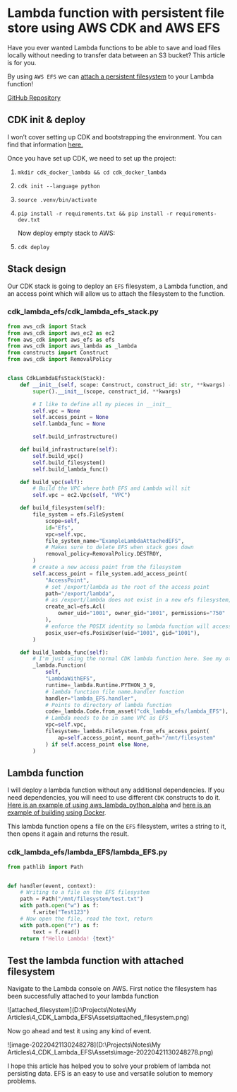 # Lambda function with persistent file store using AWS CDK and AWS EFS

Have you ever wanted Lambda functions to be able to save and load files locally without needing to transfer data between an S3 bucket? This article is for you.

By using `AWS EFS` we can [attach a persistent filesystem](https://aws.amazon.com/blogs/compute/using-amazon-efs-for-aws-lambda-in-your-serverless-applications/) to your Lambda function!

[GitHub Repository](https://github.com/wcheek/CDK_Lambda_EFS)

## CDK init & deploy

I won’t cover setting up CDK and bootstrapping the environment. You can find that information [here.](https://docs.aws.amazon.com/cdk/v2/guide/getting_started.html)

Once you have set up CDK, we need to set up the project:

1. `mkdir cdk_docker_lambda && cd cdk_docker_lambda`

2. `cdk init --language python`

3. `source .venv/bin/activate`

4. `pip install -r requirements.txt && pip install -r requirements-dev.txt`

    Now deploy empty stack to AWS:

5. `cdk deploy`

## Stack design

Our CDK stack is going to deploy an `EFS` filesystem, a Lambda function, and an access point which will allow us to attach the filesystem to the function.

### cdk_lambda_efs/cdk_lambda_efs_stack.py

```python
from aws_cdk import Stack
from aws_cdk import aws_ec2 as ec2
from aws_cdk import aws_efs as efs
from aws_cdk import aws_lambda as _lambda
from constructs import Construct
from aws_cdk import RemovalPolicy


class CdkLambdaEfsStack(Stack):
    def __init__(self, scope: Construct, construct_id: str, **kwargs) -> None:
        super().__init__(scope, construct_id, **kwargs)

        # I like to define all my pieces in __init__
        self.vpc = None
        self.access_point = None
        self.lambda_func = None

        self.build_infrastructure()

    def build_infrastructure(self):
        self.build_vpc()
        self.build_filesystem()
        self.build_lambda_func()

    def build_vpc(self):
        # Build the VPC where both EFS and Lambda will sit
        self.vpc = ec2.Vpc(self, "VPC")

    def build_filesystem(self):
        file_system = efs.FileSystem(
            scope=self,
            id="Efs",
            vpc=self.vpc,
            file_system_name="ExampleLambdaAttachedEFS",
            # Makes sure to delete EFS when stack goes down
            removal_policy=RemovalPolicy.DESTROY,
        )
        # create a new access point from the filesystem
        self.access_point = file_system.add_access_point(
            "AccessPoint",
            # set /export/lambda as the root of the access point
            path="/export/lambda",
            # as /export/lambda does not exist in a new efs filesystem, the efs will create the directory with the following createAcl
            create_acl=efs.Acl(
                owner_uid="1001", owner_gid="1001", permissions="750"
            ),
            # enforce the POSIX identity so lambda function will access with this identity
            posix_user=efs.PosixUser(uid="1001", gid="1001"),
        )

    def build_lambda_func(self):
        # I'm just using the normal CDK lambda function here. See my other articles for additional building methods.
        _lambda.Function(
            self,
            "LambdaWithEFS",
            runtime=_lambda.Runtime.PYTHON_3_9,
            # lambda function file name.handler function
            handler="lambda_EFS.handler",
            # Points to directory of lambda function
            code=_lambda.Code.from_asset("cdk_lambda_efs/lambda_EFS"),
            # Lambda needs to be in same VPC as EFS
            vpc=self.vpc,
            filesystem=_lambda.FileSystem.from_efs_access_point(
                ap=self.access_point, mount_path="/mnt/filesystem"
            ) if self.access_point else None,
        )

```

## Lambda function

I will deploy a lambda function without any additional dependencies. If you need dependencies, you will need to use different `CDK` constructs to do it. [Here is an example of using aws_lambda_python_alpha](https://dev.to/wesleycheek/deploy-an-api-fronted-lambda-function-using-aws-cdk-2nch) and [here is an example of building using Docker](https://dev.to/wesleycheek/deploy-a-docker-built-lambda-function-with-aws-cdk-fio).

This lambda function opens a file on the `EFS` filesystem, writes a string to it, then opens it again and returns the result.

### cdk_lambda_efs/lambda_EFS/lambda_EFS.py

```python
from pathlib import Path


def handler(event, context):
    # Writing to a file on the EFS filesystem
    path = Path("/mnt/filesystem/test.txt")
    with path.open("w") as f:
        f.write("Test123")
    # Now open the file, read the text, return
    with path.open("r") as f:
        text = f.read()
    return f"Hello Lambda! {text}"

```

## Test the lambda function with attached filesystem

Navigate to the Lambda console on AWS. First notice the filesystem has been successfully attached to your lambda function

![attached_filesystem](D:\Projects\Notes\My Articles\4_CDK_Lambda_EFS\Assets\attached_filesystem.png)

Now go ahead and test it using any kind of event.

![image-20220421130248278](D:\Projects\Notes\My Articles\4_CDK_Lambda_EFS\Assets\image-20220421130248278.png)

I hope this article has helped you to solve your problem of lambda not persisting data. EFS is an easy to use and versatile solution to memory problems.
